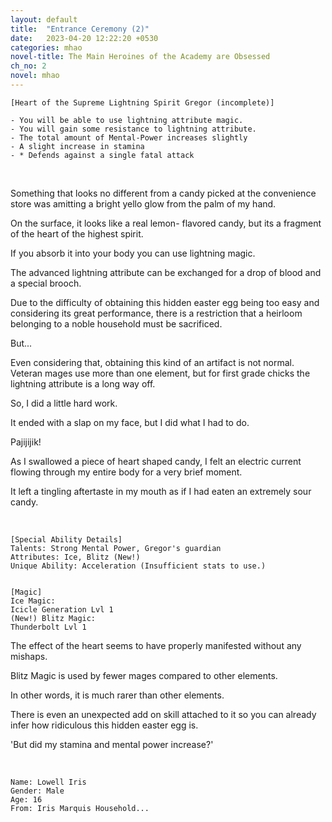 ```yaml
---
layout: default
title:  "Entrance Ceremony (2)"
date:   2023-04-20 12:22:20 +0530
categories: mhao
novel-title: The Main Heroines of the Academy are Obsessed
ch_no: 2
novel: mhao
---
```


```
[Heart of the Supreme Lightning Spirit Gregor (incomplete)]

- You will be able to use lightning attribute magic.
- You will gain some resistance to lightning attribute.
- The total amount of Mental-Power increases slightly
- A slight increase in stamina
- * Defends against a single fatal attack
```

<br />

Something that looks no different from a candy picked at the convenience store was amitting a bright yello glow from the palm of my hand.

On the surface, it looks like a real lemon- flavored candy, but its a fragment of the heart of the highest spirit.

If you absorb it into your body you can use lightning magic.

The advanced lightning attribute can be exchanged for a drop of blood and a special brooch.

Due to the difficulty of obtaining this hidden easter egg being too easy and considering its great performance, there is a restriction that a heirloom belonging to a noble household must be sacrificed.

But...

Even considering that, obtaining this kind of an artifact is not normal. Veteran mages use more than one element, but for first grade chicks the lightning attribute is a long way off.

So, I did a little hard work.

It ended with a slap on my face, but I did what I had to do.

Pajijijik!

As I swallowed a piece of heart shaped candy, I felt an electric current flowing through my entire body for a very brief moment.

It left a tingling aftertaste in my mouth as if I had eaten an extremely sour candy.

<br />

```
[Special Ability Details]
Talents: Strong Mental Power, Gregor's guardian
Attributes: Ice, Blitz (New!)
Unique Ability: Acceleration (Insufficient stats to use.)


[Magic]
Ice Magic: 
Icicle Generation Lvl 1
(New!) Blitz Magic:
Thunderbolt Lvl 1
```

The effect of the heart seems to have properly manifested without any mishaps.

Blitz Magic is used by fewer mages compared to other elements.

In other words, it is much rarer than other elements. 

There is even an unexpected add on skill attached to it so you can already infer how ridiculous this hidden easter egg is.

'But did my stamina and mental power increase?'

<br />

```
Name: Lowell Iris
Gender: Male
Age: 16
From: Iris Marquis Household...
```
